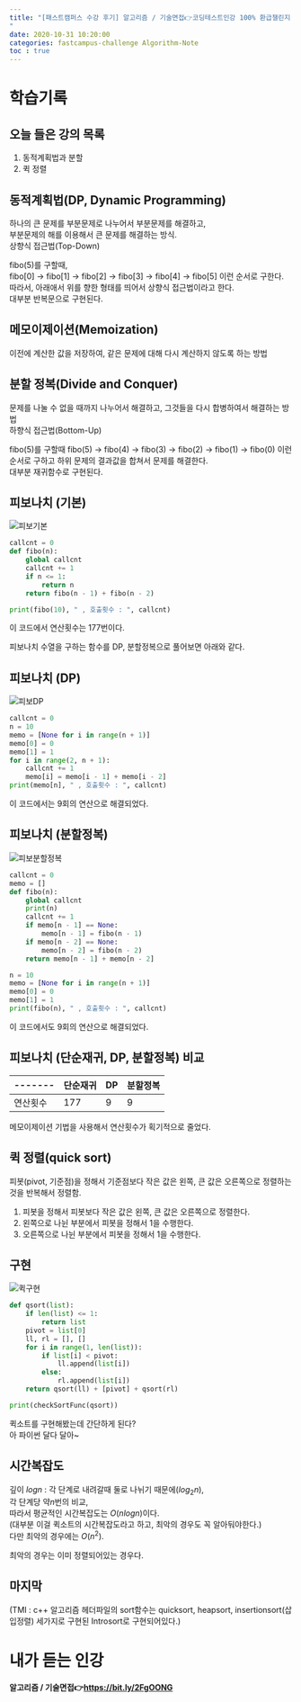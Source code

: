 ```yaml
---
title: "[패스트캠퍼스 수강 후기] 알고리즘 / 기술면접👉코딩테스트인강 100% 환급챌린지 13회차 미션
"
date: 2020-10-31 10:20:00
categories: fastcampus-challenge Algorithm-Note
toc : true
---
```

# 학습기록
## 오늘 들은 강의 목록
1. 동적계획법과 분할
2. 퀵 정렬

## 동적계획법(DP, Dynamic Programming)

하나의 큰 문제를 부분문제로 나누어서 부분문제를 해결하고,  
부분문제의 해를 이용해서 큰 문제를 해결하는 방식.  
상향식 접근법(Top-Down)

fibo(5)를 구할때,  
fibo[0] -> fibo[1] -> fibo[2] -> fibo[3] -> fibo[4] -> fibo[5] 이런 순서로 구한다.  
따라서, 아래애서 위를 향한 형태를 띄어서 상향식 접근법이라고 한다.  
대부분 반복문으로 구현된다.

## 메모이제이션(Memoization)  

이전에 계산한 값을 저장하여, 같은 문제에 대해 다시 계산하지 않도록 하는 방법

## 분할 정복(Divide and Conquer)

문제를 나눌 수 없을 때까지 나누어서 해결하고, 그것들을 다시 합병하여서 해결하는 방법  
하향식 접근법(Bottom-Up)

fibo(5)를 구할때
fibo(5) -> fibo(4) -> fibo(3) -> fibo(2) -> fibo(1) -> fibo(0) 이런 순서로 구하고
하위 문제의 결과값을 합쳐서 문제를 해결한다.  
대부분 재귀함수로 구현된다.

## 피보나치 (기본)

![피보기본](/assets/images/fastchallenge/day13/피보기본.PNG)

```py
callcnt = 0
def fibo(n):
    global callcnt
    callcnt += 1
    if n <= 1:
        return n
    return fibo(n - 1) + fibo(n - 2)

print(fibo(10), " , 호출횟수 : ", callcnt)
```

이 코드에서 연산횟수는 177번이다.

피보나치 수열을 구하는 함수를 DP, 분할정복으로 풀어보면 아래와 같다.

## 피보나치 (DP)

![피보DP](/assets/images/fastchallenge/day13/피보DP.PNG)

```py
callcnt = 0
n = 10
memo = [None for i in range(n + 1)]
memo[0] = 0
memo[1] = 1
for i in range(2, n + 1):
    callcnt += 1
    memo[i] = memo[i - 1] + memo[i - 2]
print(memo[n], " , 호출횟수 : ", callcnt)
```

이 코드에서는 9회의 연산으로 해결되었다.

## 피보나치 (분할정복)

![피보분할정복](/assets/images/fastchallenge/day13/피보분할정복.PNG)

```py
callcnt = 0
memo = []
def fibo(n):
    global callcnt
    print(n)
    callcnt += 1
    if memo[n - 1] == None:
        memo[n - 1] = fibo(n - 1)
    if memo[n - 2] == None:
        memo[n - 2] = fibo(n - 2)
    return memo[n - 1] + memo[n - 2]

n = 10
memo = [None for i in range(n + 1)]
memo[0] = 0
memo[1] = 1
print(fibo(n), " , 호출횟수 : ", callcnt)
```

이 코드에서도 9회의 연산으로 해결되었다.

## 피보나치 (단순재귀, DP, 분할정복) 비교

| ------- | 단순재귀 | DP | 분할정복|  
| ------- | --- | -- | -- |
| 연산횟수 | 177 | 9 | 9 |

메모이제이션 기법을 사용해서 연산횟수가 획기적으로 줄었다.

## 퀵 정렬(quick sort)

피봇(pivot, 기준점)을 정해서 기준점보다 작은 값은 왼쪽, 큰 값은 오른쪽으로 정렬하는 것을 반복해서 정렬함.

1. 피봇을 정해서 피봇보다 작은 값은 왼쪽, 큰 값은 오른쪽으로 정렬한다.
2. 왼쪽으로 나뉜 부분에서 피봇을 정해서 1을 수행한다.
3. 오른쪽으로 나뉜 부분에서 피봇을 정해서 1을 수행한다.

## 구현

![퀵구현](/assets/images/fastchallenge/day13/퀵소트구현.PNG)

```py
def qsort(list):
    if len(list) <= 1:
        return list
    pivot = list[0]
    ll, rl = [], []
    for i in range(1, len(list)):
        if list[i] < pivot:
            ll.append(list[i])
        else:
            rl.append(list[i])
    return qsort(ll) + [pivot] + qsort(rl)

print(checkSortFunc(qsort))
```

퀵소트를 구현해봤는데 간단하게 된다?  
아 파이썬 달다 달아~  

## 시간복잡도

깊이 $log n$ : 각 단계로 내려갈때 둘로 나뉘기 때문에($log_2 n$),  
각 단계당 약$n$번의 비교,  
따라서 평균적인 시간복잡도는 $O(n log n)$이다.  
(대부분 이걸 퀵소트의 시간복잡도라고 하고, 최악의 경우도 꼭 알아둬야한다.)  
다만 최악의 경우에는 $O(n^2)$.

최악의 경우는 이미 정렬되어있는 경우다.

## 마지막

(TMI : c++ 알고리즘 헤더파일의 sort함수는 quicksort, heapsort, insertionsort(삽입정렬) 세가지로 구현된 Introsort로 구현되어있다.)

# 내가 듣는 인강
**알고리즘 / 기술면접👉https://bit.ly/2FgOONG**